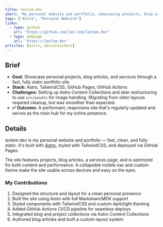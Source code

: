 ```yaml
---
title: leolem.dev
short: "My personal website and portfolio, showcasing projects, blog articles, and services. Built with Astro and TailwindCSS, it features a fast, fully static design optimized for performance and usability"
tags: ["Astro", "Personal Website"]
links:
  - type: github
    url: "https://github.com/leo-lem/leolem.dev"
  - type: webpage
    url: "https://leolem.dev"
articles: [astro, devcontainers]
---
```


## Brief

- **Goal:** Showcase personal projects, blog articles, and services through a fast, fully static portfolio site.
- **Stack:** Astro, TailwindCSS, GitHub Pages, GitHub Actions
- **Challenges:** Setting up Astro Content Collections and later restructuring to use `src/assets` for image handling. Migrating from older layouts required cleanup, but was smoother than expected.
- **✅ Outcome:** A performant, responsive site that's regularly updated and serves as the main hub for my online presence.

## Details

leolem.dev is my personal website and portfolio — fast, clean, and fully static. It's built with [Astro](https://astro.build), styled with TailwindCSS, and deployed via GitHub Pages.

The site features projects, blog articles, a services page, and is optimized for both content and performance. A collapsible mobile nav and custom theme make the site usable across devices and easy on the eyes.

### My Contributions

1. Designed the structure and layout for a clean personal presence
2. Built the site using Astro with full Markdown/MDX support
3. Styled components with TailwindCSS and custom dark/light theming
4. Added GitHub Actions CI/CD pipeline for seamless deploys
5. Integrated blog and project collections via Astro Content Collections
6. Authored blog articles and built a custom layout system